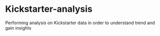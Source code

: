 # Kickstarter-analysis
Performing analysis on Kickstarter data in order to understand trend and gain insights
